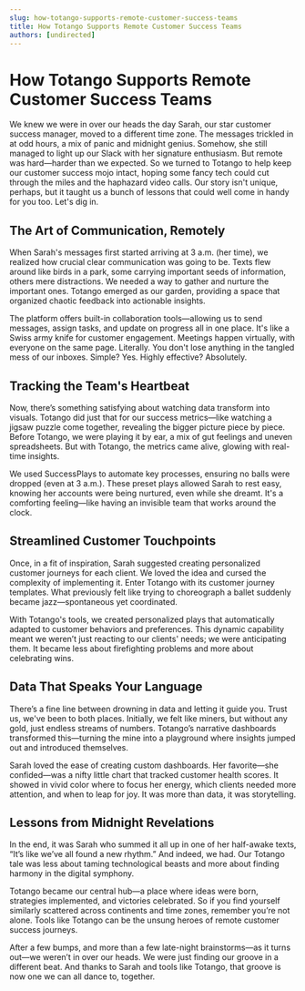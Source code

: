 ```yaml
---
slug: how-totango-supports-remote-customer-success-teams
title: How Totango Supports Remote Customer Success Teams
authors: [undirected]
---
```



# How Totango Supports Remote Customer Success Teams

We knew we were in over our heads the day Sarah, our star customer success manager, moved to a different time zone. The messages trickled in at odd hours, a mix of panic and midnight genius. Somehow, she still managed to light up our Slack with her signature enthusiasm. But remote was hard—harder than we expected. So we turned to Totango to help keep our customer success mojo intact, hoping some fancy tech could cut through the miles and the haphazard video calls. Our story isn't unique, perhaps, but it taught us a bunch of lessons that could well come in handy for you too. Let's dig in.

## The Art of Communication, Remotely

When Sarah's messages first started arriving at 3 a.m. (her time), we realized how crucial clear communication was going to be. Texts flew around like birds in a park, some carrying important seeds of information, others mere distractions. We needed a way to gather and nurture the important ones. Totango emerged as our garden, providing a space that organized chaotic feedback into actionable insights. 

The platform offers built-in collaboration tools—allowing us to send messages, assign tasks, and update on progress all in one place. It's like a Swiss army knife for customer engagement. Meetings happen virtually, with everyone on the same page. Literally. You don't lose anything in the tangled mess of our inboxes. Simple? Yes. Highly effective? Absolutely.

## Tracking the Team's Heartbeat

Now, there’s something satisfying about watching data transform into visuals. Totango did just that for our success metrics—like watching a jigsaw puzzle come together, revealing the bigger picture piece by piece. Before Totango, we were playing it by ear, a mix of gut feelings and uneven spreadsheets. But with Totango, the metrics came alive, glowing with real-time insights.

We used SuccessPlays to automate key processes, ensuring no balls were dropped (even at 3 a.m.). These preset plays allowed Sarah to rest easy, knowing her accounts were being nurtured, even while she dreamt. It's a comforting feeling—like having an invisible team that works around the clock.

## Streamlined Customer Touchpoints

Once, in a fit of inspiration, Sarah suggested creating personalized customer journeys for each client. We loved the idea and cursed the complexity of implementing it. Enter Totango with its customer journey templates. What previously felt like trying to choreograph a ballet suddenly became jazz—spontaneous yet coordinated. 

With Totango's tools, we created personalized plays that automatically adapted to customer behaviors and preferences. This dynamic capability meant we weren’t just reacting to our clients' needs; we were anticipating them. It became less about firefighting problems and more about celebrating wins.

## Data That Speaks Your Language

There’s a fine line between drowning in data and letting it guide you. Trust us, we've been to both places. Initially, we felt like miners, but without any gold, just endless streams of numbers. Totango’s narrative dashboards transformed this—turning the mine into a playground where insights jumped out and introduced themselves.

Sarah loved the ease of creating custom dashboards. Her favorite—she confided—was a nifty little chart that tracked customer health scores. It showed in vivid color where to focus her energy, which clients needed more attention, and when to leap for joy. It was more than data, it was storytelling.

## Lessons from Midnight Revelations

In the end, it was Sarah who summed it all up in one of her half-awake texts, “It’s like we’ve all found a new rhythm.” And indeed, we had. Our Totango tale was less about taming technological beasts and more about finding harmony in the digital symphony.

Totango became our central hub—a place where ideas were born, strategies implemented, and victories celebrated. So if you find yourself similarly scattered across continents and time zones, remember you’re not alone. Tools like Totango can be the unsung heroes of remote customer success journeys.

After a few bumps, and more than a few late-night brainstorms—as it turns out—we weren’t in over our heads. We were just finding our groove in a different beat. And thanks to Sarah and tools like Totango, that groove is now one we can all dance to, together.